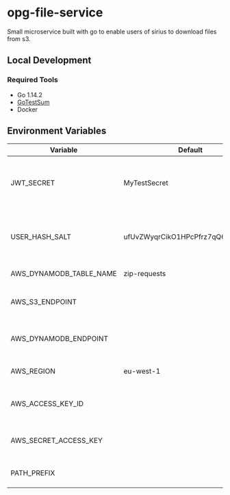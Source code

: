 # opg-file-service

Small microservice built with go to enable users of sirius to download files from s3.

## Local Development
    
### Required Tools

 - Go 1.14.2
 - [GoTestSum](https://github.com/gotestyourself/gotestsum)
 - Docker
 
## Environment Variables


| Variable                  | Default                           |  Description   | 
| ------------------------- | --------------------------------- | -------------- |
| JWT_SECRET                | MyTestSecret                      | Environment variable used to set the key for verifying JWT tokens, this should be overwritten in an environment |
| USER_HASH_SALT            | ufUvZWyqrCikO1HPcPfrz7qQ6ENV84p0  | Defines what hash to use when hashing user emails, this should match the hash being used on sirius              |
| AWS_DYNAMODB_TABLE_NAME   | zip-requests                      | Table name where zip requests are stored                                                                        |
| AWS_S3_ENDPOINT           |                                   | Used for overwriting the S3 endpoint locally e.g. http://localstack:4572                                        |
| AWS_DYNAMODB_ENDPOINT     |                                   | Used for overwriting the DynamoDB endpoint locally e.g. http://localstack:4569                                  |
| AWS_REGION                | eu-west-1                         | Set the AWS region for all operations with the SDK                                                              |
| AWS_ACCESS_KEY_ID         |                                   | Used for authenticating with localstack e.g. set to "localstack"                                                |
| AWS_SECRET_ACCESS_KEY     |                                   | Used for authenticating with localstack e.g. set to "localstack"                                                |
| PATH_PREFIX               |                                   | Path prefix where all requested will be routed                                                                  |
